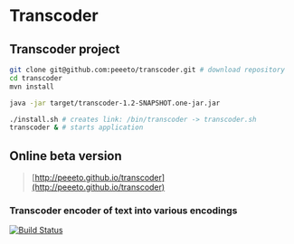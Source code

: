 # Transcoder

## Transcoder project

```bash
git clone git@github.com:peeeto/transcoder.git # download repository
cd transcoder
mvn install

java -jar target/transcoder-1.2-SNAPSHOT.one-jar.jar

./install.sh # creates link: /bin/transcoder -> transcoder.sh
transcoder & # starts application
```

## Online beta version

>[http://peeeto.github.io/transcoder](http://peeeto.github.io/transcoder)


### Transcoder encoder of text into various encodings

[![Build Status](https://travis-ci.org/peeeto/transcoder.svg)](https://travis-ci.org/peeeto/transcoder)
